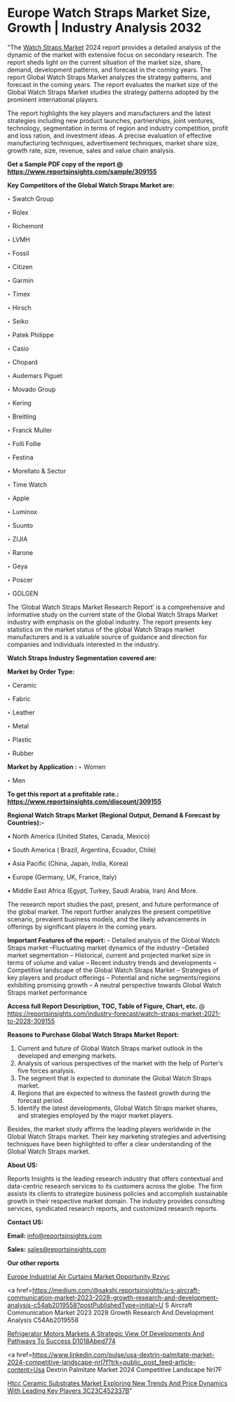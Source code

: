 # Europe Watch Straps Market Size, Growth | Industry Analysis 2032

"The <a href=https://www.reportsinsights.com/sample/309155>Watch Straps Market</a> 2024 report provides a detailed analysis of the dynamic of the market with extensive focus on secondary research. The report sheds light on the current situation of the market size, share, demand, development patterns, and forecast in the coming years. The report Global Watch Straps Market analyzes the strategy patterns, and forecast in the coming years. The report evaluates the market size of the Global Watch Straps Market studies the strategy patterns adopted by the prominent international players.

The report highlights the key players and manufacturers and the latest strategies including new product launches, partnerships, joint ventures, technology, segmentation in terms of region and industry competition, profit and loss ration, and investment ideas. A precise evaluation of effective manufacturing techniques, advertisement techniques, market share size, growth rate, size, revenue, sales and value chain analysis.

<strong>Get a Sample PDF copy of the report @ <a href=https://www.reportsinsights.com/sample/309155 style=color:#0000ff;>https://www.reportsinsights.com/sample/309155</a></strong>

<strong>Key Competitors of the Global Watch Straps Market are:</strong>

‣ Swatch Group

‣ Rolex

‣ Richemont

‣ LVMH

‣ Fossil

‣ Citizen

‣ Garmin

‣ Timex

‣ Hirsch

‣ Seiko

‣ Patek Philippe

‣ Casio

‣ Chopard

‣ Audemars Piguet

‣ Movado Group

‣ Kering

‣ Breitling

‣ Franck Muller

‣ Folli Follie

‣ Festina

‣ Morellato & Sector

‣ Time Watch

‣ Apple

‣ Luminox

‣ Suunto

‣ ZIJIA

‣ Rarone

‣ Geya

‣ Poscer

‣ GOLGEN

The ‘Global Watch Straps Market Research Report’ is a comprehensive and informative study on the current state of the Global Watch Straps Market industry with emphasis on the global industry. The report presents key statistics on the market status of the global Watch Straps market manufacturers and is a valuable source of guidance and direction for companies and individuals interested in the industry.

<strong>Watch Straps Industry Segmentation covered are:</strong>

<strong>Market by Order Type: </strong>

‣ Ceramic

‣ Fabric

‣ Leather

‣ Metal

‣ Plastic

‣ Rubber

<strong>Market by Application :</strong>
 ‣ Women

‣ Men

<strong>To get this report at a profitable rate.: <a href=https://www.reportsinsights.com/discount/309155 style=color:#0000ff;>https://www.reportsinsights.com/discount/309155</a></strong>

<strong>Regional Watch Straps Market (Regional Output, Demand &amp; Forecast by Countries):-</strong>

• North America (United States, Canada, Mexico)

• South America ( Brazil, Argentina, Ecuador, Chile)

• Asia Pacific (China, Japan, India, Korea)

• Europe (Germany, UK, France, Italy)

• Middle East Africa (Egypt, Turkey, Saudi Arabia, Iran) And More.

The research report studies the past, present, and future performance of the global market. The report further analyzes the present competitive scenario, prevalent business models, and the likely advancements in offerings by significant players in the coming years.

<strong>Important Features of the report:</strong>
– Detailed analysis of the Global Watch Straps market
–Fluctuating market dynamics of the industry
–Detailed market segmentation
– Historical, current and projected market size in terms of volume and value
– Recent industry trends and developments
– Competitive landscape of the Global Watch Straps Market
– Strategies of key players and product offerings
– Potential and niche segments/regions exhibiting promising growth
– A neutral perspective towards Global Watch Straps market performance

<strong>Access full Report Description, TOC, Table of Figure, Chart, etc. </strong>@   <a href=https://reportsinsights.com/industry-forecast/watch-straps-market-2021-to-2028-309155 style=color:#0000ff;>https://reportsinsights.com/industry-forecast/watch-straps-market-2021-to-2028-309155</a>

<strong>Reasons to Purchase Global Watch Straps Market Report:</strong>
1. Current and future of Global Watch Straps market outlook in the developed and emerging markets.
2. Analysis of various perspectives of the market with the help of Porter’s five forces analysis.
3. The segment that is expected to dominate the Global Watch Straps market.
4. Regions that are expected to witness the fastest growth during the forecast period.
5. Identify the latest developments, Global Watch Straps market shares, and strategies employed by the major market players.

Besides, the market study affirms the leading players worldwide in the Global Watch Straps market. Their key marketing strategies and advertising techniques have been highlighted to offer a clear understanding of the Global Watch Straps market.

<strong><strong>About US</strong>:</strong>

Reports Insights is the leading research industry that offers contextual and data-centric research services to its customers across the globe. The firm assists its clients to strategize business policies and accomplish sustainable growth in their respective market domain. The industry provides consulting services, syndicated research reports, and customized research reports.

<strong>Contact US:</strong>

<p class=><b>Email:</b> <a href=mailto:info@reportsinsights.com>info@reportsinsights.com</a></p>
<p class=><b>Sales:</b> <a href=mailto:sales@reportsinsights.com>sales@reportsinsights.com</a></p>

<strong>Our other reports</strong>

<a href=https://www.linkedin.com/pulse/europe-industrial-air-curtains-market-opportunity-rzvyc/>Europe Industrial Air Curtains Market Opportunity Rzvyc</a>

<a href=https://medium.com/@sakshi.reportsinsights/u-s-aircraft-communication-market-2023-2028-growth-research-and-development-analysis-c54ab2019558?postPublishedType=initial>U S Aircraft Communication Market 2023 2028 Growth Research And Development Analysis C54Ab2019558</a>

<a href=https://medium.com/@anjalimore4366343/refrigerator-motors-markets-a-strategic-view-of-developments-and-pathways-to-success-d1018abed774>Refrigerator Motors Markets A Strategic View Of Developments And Pathways To Success D1018Abed774</a>

<a href=https://www.linkedin.com/pulse/usa-dextrin-palmitate-market-2024-competitive-landscape-nrl7f?trk=public_post_feed-article-content>Usa Dextrin Palmitate Market 2024 Competitive Landscape Nrl7F</a>

<a href=https://medium.com/@anuragakarte041/htcc-ceramic-substrates-market-exploring-new-trends-and-price-dynamics-with-leading-key-players-3c23c452337b>Htcc Ceramic Substrates Market Exploring New Trends And Price Dynamics With Leading Key Players 3C23C452337B</a>"
